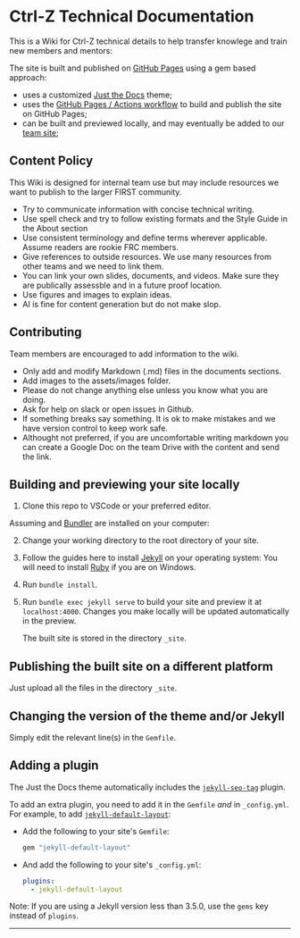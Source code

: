 # Ctrl-Z Technical Documentation

This is a Wiki for Ctrl-Z technical details to help transfer knowlege and train new members and mentors:

The site is built and published on [GitHub Pages] using a gem based approach:
- uses a customized [Just the Docs] theme;
- uses the [GitHub Pages / Actions workflow] to build and publish the site on GitHub Pages;
- can be built and previewed locally, and may eventually be added to our [team site];

## Content Policy

This Wiki is designed for internal team use but may include resources we want to publish to the larger FIRST community.
- Try to communicate information with concise technical writing.
- Use spell check and try to follow existing formats and the Style Guide in the About section
- Use consistent terminology and define terms wherever applicable. Assume readers are rookie FRC members.
- Give references to outside resources. We use many resources from other teams and we need to link them.
- You can link your own slides, documents, and videos. Make sure they are publically assessble and in a future proof location.
- Use figures and images to explain ideas.
- AI is fine for content generation but do not make slop.

## Contributing

Team members are encouraged to add information to the wiki.
- Only add and modify Markdown (.md) files in the documents sections.
- Add images to the assets/images folder.
- Please do not change anything else unless you know what you are doing.
- Ask for help on slack or open issues in Github.
- If something breaks say something. It is ok to make mistakes and we have version control to keep work safe.
- Althought not preferred, if you are uncomfortable writing markdown you can create a Google Doc on the team Drive with the content and send the link.

## Building and previewing your site locally

1. Clone this repo to VSCode or your preferred editor.

Assuming  and [Bundler] are installed on your computer:

2.  Change your working directory to the root directory of your site.

3.  Follow the guides here to install [Jekyll] on your operating system:  You will need to install [Ruby] if you are on Windows.

4.  Run `bundle install`.

5.  Run `bundle exec jekyll serve` to build your site and preview it at `localhost:4000`. Changes you make locally will be updated automatically in the preview.

    The built site is stored in the directory `_site`.

## Publishing the built site on a different platform

Just upload all the files in the directory `_site`.

## Changing the version of the theme and/or Jekyll

Simply edit the relevant line(s) in the `Gemfile`.

## Adding a plugin

The Just the Docs theme automatically includes the [`jekyll-seo-tag`] plugin.

To add an extra plugin, you need to add it in the `Gemfile` *and* in `_config.yml`. For example, to add [`jekyll-default-layout`]:

- Add the following to your site's `Gemfile`:

  ```ruby
  gem "jekyll-default-layout"
  ```

- And add the following to your site's `_config.yml`:

  ```yaml
  plugins:
    - jekyll-default-layout
  ```

Note: If you are using a Jekyll version less than 3.5.0, use the `gems` key instead of `plugins`.

----

[^1]: [It can take up to 10 minutes for changes to your site to publish after you push the changes to GitHub](https://docs.github.com/en/pages/setting-up-a-github-pages-site-with-jekyll/creating-a-github-pages-site-with-jekyll#creating-your-site).

[Jekyll]: https://jekyllrb.com/docs/installation/
[Ruby]: https://rubyinstaller.org/
[Just the Docs]: https://just-the-docs.github.io/just-the-docs/
[GitHub Pages]: https://docs.github.com/en/pages
[GitHub Pages / Actions workflow]: https://github.blog/changelog/2022-07-27-github-pages-custom-github-actions-workflows-beta/
[Bundler]: https://bundler.io
[use this template]: https://github.com/just-the-docs/just-the-docs-template/generate
[`jekyll-default-layout`]: https://github.com/benbalter/jekyll-default-layout
[`jekyll-seo-tag`]: https://jekyll.github.io/jekyll-seo-tag
[MIT License]: https://en.wikipedia.org/wiki/MIT_License
[starter workflows]: https://github.com/actions/starter-workflows/blob/main/pages/jekyll.yml
[actions/starter-workflows]: https://github.com/actions/starter-workflows/blob/main/LICENSE
[team site]: https://wiki.team4096.org/
